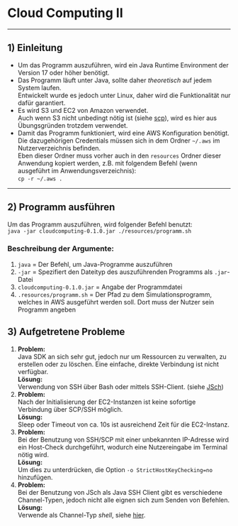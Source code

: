 # Cloud Computing II

---
## 1) Einleitung

- Um das Programm auszuführen, wird ein Java Runtime Environment der Version 17 oder höher benötigt.
- Das Programm läuft unter Java, sollte daher *theoretisch* auf jedem System laufen. <br>
Entwickelt wurde es jedoch unter Linux, daher wird die Funktionalität nur dafür garantiert.
- Es wird S3 und EC2 von Amazon verwendet.<br>
Auch wenn S3 nicht unbedingt nötig ist (siehe [scp](https://de.wikipedia.org/wiki/Secure_Copy)), wird es hier aus Übungsgründen trotzdem verwendet.
- Damit das Programm funktioniert, wird eine AWS Konfiguration benötigt. Die dazugehörigen Credentials müssen sich in dem Ordner `~/.aws` im Nutzerverzeichnis befinden.<br>
Eben dieser Ordner muss vorher auch in den `resources` Ordner dieser Anwendung kopiert werden, z.B. mit folgendem Befehl (wenn ausgeführt im Anwendungsverzeichnis):<br>
`cp -r ~/.aws .`
---
## 2) Programm ausführen
Um das Programm auszuführen, wird folgender Befehl benutzt:<br>
`java -jar cloudcomputing-0.1.0.jar ./resources/programm.sh`

### Beschreibung der Argumente:
1. `java` = Der Befehl, um Java-Programme auszuführen
2. `-jar` = Spezifiert den Dateityp des auszuführenden Programms als `.jar`-Datei
3. `cloudcomputing-0.1.0.jar` = Angabe der Programmdatei
4. `.resources/programm.sh` = Der Pfad zu dem Simulationsprogramm, welches in AWS ausgeführt werden soll. Dort muss der Nutzer sein Programm angeben

## 3) Aufgetretene Probleme

1. **Problem:** <br>
Java SDK an sich sehr gut, jedoch nur um Ressourcen zu verwalten, zu erstellen oder zu löschen. Eine einfache, direkte Verbindung ist nicht verfügbar.<br>
**Lösung:** <br>
Verwendung von SSH über Bash oder mittels SSH-Client. (siehe [JSch](http://www.jcraft.com/jsch/))
2. **Problem:** <br>
Nach der Initialisierung der EC2-Instanzen ist keine sofortige Verbindung über SCP/SSH möglich.<br>
**Lösung:** <br>
Sleep oder Timeout von ca. 10s ist ausreichend Zeit für die EC2-Instanz.
3. **Problem:** <br>
Bei der Benutzung von SSH/SCP mit einer unbekannten IP-Adresse wird ein Host-Check durchgeführt, wodurch eine
Nutzereingabe im Terminal nötig wird.<br>
**Lösung:** <br>
Um dies zu unterdrücken, die Option `-o StrictHostKeyChecking=no` hinzufügen.<br>
4. **Problem:** <br>
Bei der Benutzung von JSch als Java SSH Client gibt es verschiedene Channel-Typen, jedoch nicht alle eignen sich zum Senden von Befehlen.<br>
**Lösung:** <br>
Verwende als Channel-Typ *shell*, siehe [hier](http://www.jcraft.com/jsch//examples/Shell.java.html).<br>
